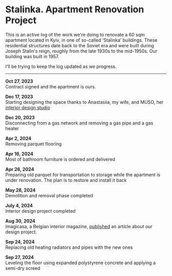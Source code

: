 # Stalinka. Apartment Renovation Project

This is an active log of the work we're doing to renovate a 60 sqm apartment located in Kyiv, in one of so-called ‘Stalinka’ buildings. These residential structures date back to the Soviet era and were built during Joseph Stalin's reign, roughly from the late 1930s to the mid-1950s. Our building was built in 1957.

I'll be trying to keep the log updated as we progress.

<hr>

**Oct 27, 2023**<br> 
Contract signed and the apartment is ours.

**Dec 17, 2023**<br> 
Starting designing the space thanks to Anastasiia, my wife, and MUSO, her [interior design studio](https://musostory.com/)

**Dec 20, 2023**<br> 
Disconnecting from a gas network and removing a gas pipe and a gas heater

**Apr 2, 2024**<br> 
Removing parquet flooring

**Apr 16, 2024**<br> 
Most of bathroom furniture is ordered and delivered

**Apr 26, 2024**<br> 
Preparing old parquet for transportation to storage while the apartment is under renovation. The plan is to restore and install it back

**May 28, 2024**<br> 
Demolition and removal phase completed

**July 4, 2024**<br> 
Interior design project completed

**Aug 30, 2024**<br> 
Imagicasa, a Belgian interior magazine, [published](https://imagicasa.be/en/story/wabi-sabi-in-a-stalinka-flat) an article about our design project.

**Sep 24, 2024**<br> 
Replacing old heating radiators and pipes with the new ones

**Sep 27, 2024**<br> 
Leveling the floor using expanded polystyrene concrete and applying a semi-dry screed